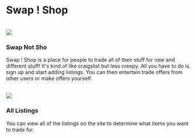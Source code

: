 <h1>Swap ! Shop</h1>
<br>
<img src="https://cloud.githubusercontent.com/assets/6877299/3635881/4bfe6576-0f8f-11e4-9eb0-616ae729b627.png">
<br>

<h3>Swap Not Sho</h3>
<p>Swap ! Shop is a place for people to trade all of their stuff for new and different stuff! It's kind of like craigslist but less creepy. All you have to do is sign up and start adding listings. You can then entertain trade offers from other users or make offers yourself.</p>
<br>

<img src="https://cloud.githubusercontent.com/assets/6877299/3635880/49d85626-0f8f-11e4-8af3-34874db8d1f5.png">

<h3>All Listings</h3>
<p>You can view all of the listings on the site to determine what items you want to trade for.</p>
<br>

